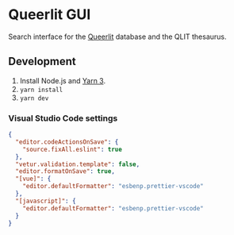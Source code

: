 # Queerlit GUI

Search interface for the [Queerlit](https://queerlit.dh.gu.se/) database and the QLIT thesaurus.

## Development

1. Install Node.js and [Yarn 3](https://yarnpkg.com/getting-started/install).
2. `yarn install`
3. `yarn dev`

### Visual Studio Code settings

```json
{
  "editor.codeActionsOnSave": {
    "source.fixAll.eslint": true
  },
  "vetur.validation.template": false,
  "editor.formatOnSave": true,
  "[vue]": {
    "editor.defaultFormatter": "esbenp.prettier-vscode"
  },
  "[javascript]": {
    "editor.defaultFormatter": "esbenp.prettier-vscode"
  }
}
```
